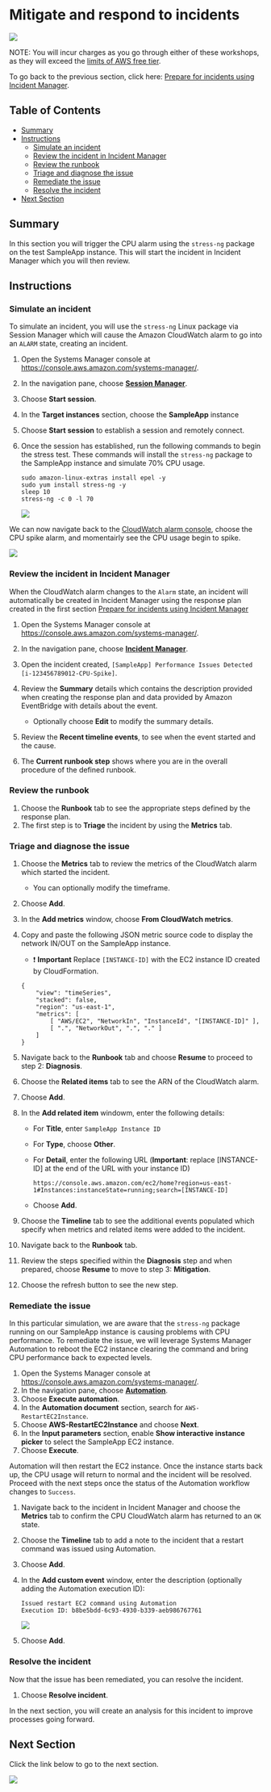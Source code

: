 # Mitigate and respond to incidents

![](media/ssm-aws-logo.png)

NOTE: You will incur charges as you go through either of these workshops, as they will exceed the [limits of AWS free tier](http://docs.aws.amazon.com/awsaccountbilling/latest/aboutv2/free-tier-limits.html).

To go back to the previous section, click here: [Prepare for incidents using Incident Manager](/episode-05-step-01-enable-incident.md).

## Table of Contents

- [Summary](#summary)
- [Instructions](#instructions)
    - [Simulate an incident](#simulate-an-incident)
    - [Review the incident in Incident Manager](#review-the-incident-in-incident-manager)
    - [Review the runbook](#review-the-runbook)
    - [Triage and diagnose the issue](#triage-and-diagnose-the-issue)
    - [Remediate the issue](#remediate-the-issue)
    - [Resolve the incident](#resolve-the-incident)
- [Next Section](#next-section)

## Summary

In this section you will trigger the CPU alarm using the ```stress-ng``` package on the test SampleApp instance. This will start the incident in Incident Manager which you will then review.

## Instructions

### Simulate an incident

To simulate an incident, you will use the ```stress-ng``` Linux package via Session Manager which will cause the Amazon CloudWatch alarm to go into an ```ALARM``` state, creating an incident. 

1. Open the Systems Manager console at https://console.aws.amazon.com/systems-manager/.
1. In the navigation pane, choose [**Session Manager**](https://console.aws.amazon.com/systems-manager/session-manager/sessions).
1. Choose **Start session**.
1. In the **Target instances** section, choose the **SampleApp** instance
1. Choose **Start session** to establish a session and remotely connect.
1. Once the session has established, run the following commands to begin the stress test. These commands will install the ```stress-ng``` package to the SampleApp instance and simulate 70% CPU usage.

    ```
    sudo amazon-linux-extras install epel -y
    sudo yum install stress-ng -y
    sleep 10
    stress-ng -c 0 -l 70
    ```
    
    ![](media/begin-stress-test.png)

We can now navigate back to the [CloudWatch alarm console](https://console.aws.amazon.com/cloudwatch/home?region=us-east-1#alarmsV2:alarm/?), choose the CPU spike alarm, and momentairly see the CPU usage begin to spike.

![](/media/alarm-in-alarm-state.png)

### Review the incident in Incident Manager

When the CloudWatch alarm changes to the ```Alarm``` state, an incident will automatically be created in Incident Manager using the response plan created in the first section [Prepare for incidents using Incident Manager](/episode-05-step-01-enable-incident.md)

1. Open the Systems Manager console at https://console.aws.amazon.com/systems-manager/.
1. In the navigation pane, choose [**Incident Manager**](https://console.aws.amazon.com/systems-manager/incidents/home).
1. Open the incident created, ```[SampleApp] Performance Issues Detected [i-123456789012-CPU-Spike]```.
1. Review the **Summary** details which contains the description provided when creating the response plan and data provided by Amazon EventBridge with details about the event.

    - Optionally choose **Edit** to modify the summary details.

1. Review the **Recent timeline events**, to see when the event started and the cause.
1. The **Current runbook step** shows where you are in the overall procedure of the defined runbook.

### Review the runbook

1. Choose the **Runbook** tab to see the appropriate steps defined by the response plan.
1. The first step is to **Triage** the incident by using the **Metrics** tab.

### Triage and diagnose the issue

1. Choose the **Metrics** tab to review the metrics of the CloudWatch alarm which started the incident.

    - You can optionally modify the timeframe.

1. Choose **Add**.
1. In the **Add metrics** window, choose **From CloudWatch metrics**.
1. Copy and paste the following JSON metric source code to display the network IN/OUT on the SampleApp instance.

    - :exclamation: **Important** Replace ```[INSTANCE-ID]``` with the EC2 instance ID created by CloudFormation.

    ```
    {
        "view": "timeSeries",
        "stacked": false,
        "region": "us-east-1",
        "metrics": [
            [ "AWS/EC2", "NetworkIn", "InstanceId", "[INSTANCE-ID]" ],
            [ ".", "NetworkOut", ".", "." ]
        ]
    }
    ```

1. Navigate back to the **Runbook** tab and choose **Resume** to proceed to step 2: **Diagnosis**.
1. Choose the **Related items** tab to see the ARN of the CloudWatch alarm.
1. Choose **Add**.
1. In the **Add related item** windowm, enter the following details:
    
    - For **Title**, enter ```SampleApp Instance ID```
    - For **Type**, choose **Other**.
    - For **Detail**, enter the following URL (**Important**: replace [INSTANCE-ID] at the end of the URL with your instance ID)
        
        ```
        https://console.aws.amazon.com/ec2/home?region=us-east-1#Instances:instanceState=running;search=[INSTANCE-ID]
        ```
    
    - Choose **Add**.
    
1. Choose the **Timeline** tab to see the additional events populated which specify when metrics and related items were added to the incident.
1. Navigate back to the **Runbook** tab.
1. Review the steps specified within the **Diagnosis** step and when prepared, choose **Resume** to move to step 3: **Mitigation**.
1. Choose the refresh button to see the new step.

### Remediate the issue

In this particular simulation, we are aware that the ```stress-ng``` package running on our SampleApp instance is causing problems with CPU performance. To remediate the issue, we will leverage Systems Manager Automation to reboot the EC2 instance clearing the command and bring CPU performance back to expected levels. 

1. Open the Systems Manager console at https://console.aws.amazon.com/systems-manager/.
1. In the navigation pane, choose [**Automation**](https://console.aws.amazon.com/systems-manager/automation).
1. Choose **Execute automation**.
1. In the **Automation document** section, search for ```AWS-RestartEC2Instance```.
1. Choose **AWS-RestartEC2Instance** and choose **Next**.
1. In the **Input parameters** section, enable **Show interactive instance picker** to select the SampleApp EC2 instance.
1. Choose **Execute**.

Automation will then restart the EC2 instance. Once the instance starts back up, the CPU usage will return to normal and the incident will be resolved. Proceed with the next steps once the status of the Automation workflow changes to ```Success```.

1. Navigate back to the incident in Incident Manager and choose the **Metrics** tab to confirm the CPU CloudWatch alarm has returned to an ```OK``` state.
1. Choose the **Timeline** tab to add a note to the incident that a restart command was issued using Automation.
1. Choose **Add**.
1. In the **Add custom event** window, enter the description (optionally adding the Automation execution ID):

    ```
    Issued restart EC2 command using Automation
    Execution ID: b8be5bdd-6c93-4930-b339-aeb986767761
    ```
    
    ![](/media/incident-custom-event.png)
    
1. Choose **Add**.

### Resolve the incident

Now that the issue has been remediated, you can resolve the incident.

1. Choose **Resolve incident**.

In the next section, you will create an analysis for this incident to improve processes going forward.

## Next Section

Click the link below to go to the next section.

[![](media/episode-05-step-03-post-incident.png)](/episode-05-step-03-post-incident.md)